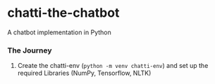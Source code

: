 # chatti-the-chatbot
A chatbot implementation in Python

### The Journey
1. Create the chatti-env (`python -m venv chatti-env`) and set up the required Libraries (NumPy, Tensorflow, NLTK)
